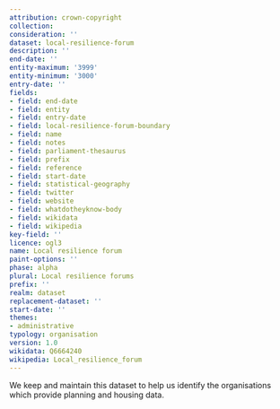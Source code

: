 ```yaml
---
attribution: crown-copyright
collection:
consideration: ''
dataset: local-resilience-forum
description: ''
end-date: ''
entity-maximum: '3999'
entity-minimum: '3000'
entry-date: ''
fields:
- field: end-date
- field: entity
- field: entry-date
- field: local-resilience-forum-boundary
- field: name
- field: notes
- field: parliament-thesaurus
- field: prefix
- field: reference
- field: start-date
- field: statistical-geography
- field: twitter
- field: website
- field: whatdotheyknow-body
- field: wikidata
- field: wikipedia
key-field: ''
licence: ogl3
name: Local resilience forum
paint-options: ''
phase: alpha
plural: Local resilience forums
prefix: ''
realm: dataset
replacement-dataset: ''
start-date: ''
themes:
- administrative
typology: organisation
version: 1.0
wikidata: Q6664240
wikipedia: Local_resilience_forum
---
```


We keep and maintain this dataset to help us identify the organisations which provide planning and housing data.
